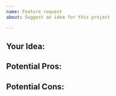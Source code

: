 ```yaml
---
name: Feature request
about: Suggest an idea for this project

---
```


## Your Idea:

## Potential Pros:

## Potential Cons:
